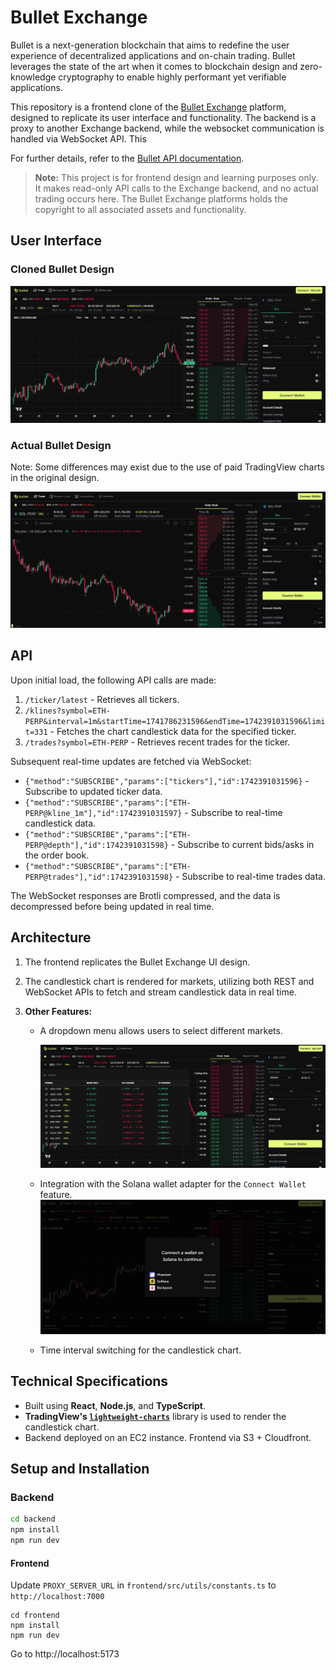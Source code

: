 # Bullet Exchange

Bullet is a next-generation blockchain that aims to redefine the user experience of decentralized applications and on-chain trading.
Bullet leverages the state of the art when it comes to blockchain design and zero-knowledge cryptography to enable highly performant yet verifiable applications.

This repository is a frontend clone of the [Bullet Exchange](https://app.bullet.xyz/) platform, designed to replicate its user interface and functionality. The backend is a proxy to another Exchange backend, while the websocket communication is handled via WebSocket API. This

For further details, refer to the [Bullet API documentation](https://docs.bullet.xyz/).

> **Note:** This project is for frontend design and learning purposes only. It makes read-only API calls to the Exchange backend, and no actual trading occurs here. The Bullet Exchange platforms holds the copyright to all associated assets and functionality.

## User Interface

### Cloned Bullet Design

![Cloned Buller](images/bullet.png)

### Actual Bullet Design

Note: Some differences may exist due to the use of paid TradingView charts in the original design.

![Real Bullet](images/bullet-real.png)

## API

Upon initial load, the following API calls are made:

1. `/ticker/latest` - Retrieves all tickers.
2. `/klines?symbol=ETH-PERP&interval=1m&startTime=1741786231596&endTime=1742391031596&limit=331` - Fetches the chart candlestick data for the specified ticker.
3. `/trades?symbol=ETH-PERP` - Retrieves recent trades for the ticker.

Subsequent real-time updates are fetched via WebSocket:

- `{"method":"SUBSCRIBE","params":["tickers"],"id":1742391031596}` - Subscribe to updated ticker data.
- `{"method":"SUBSCRIBE","params":["ETH-PERP@kline_1m"],"id":1742391031597}` - Subscribe to real-time candlestick data.
- `{"method":"SUBSCRIBE","params":["ETH-PERP@depth"],"id":1742391031598}` - Subscribe to current bids/asks in the order book.
- `{"method":"SUBSCRIBE","params":["ETH-PERP@trades"],"id":1742391031598}` - Subscribe to real-time trades data.

The WebSocket responses are Brotli compressed, and the data is decompressed before being updated in real time.

## Architecture

1. The frontend replicates the Bullet Exchange UI design.
2. The candlestick chart is rendered for markets, utilizing both REST and WebSocket APIs to fetch and stream candlestick data in real time.

3. **Other Features:**

   - A dropdown menu allows users to select different markets.

     ![Bullet Dropdown](images/bullet-dropdown.png)

   - Integration with the Solana wallet adapter for the `Connect Wallet` feature.
     ![Bullet Wallet Adapter](images/bullet-wallet-adaptor.png)

   - Time interval switching for the candlestick chart.

## Technical Specifications

- Built using **React**, **Node.js**, and **TypeScript**.
- **TradingView's [`lightweight-charts`](https://github.com/tradingview/lightweight-charts)** library is used to render the candlestick chart.
- Backend deployed on an EC2 instance. Frontend via S3 + Cloudfront.

## Setup and Installation

### Backend

```bash
cd backend
npm install
npm run dev
```

#### Frontend

Update `PROXY_SERVER_URL` in `frontend/src/utils/constants.ts` to `http://localhost:7000`

```
cd frontend
npm install
npm run dev
```

Go to <a>http://localhost:5173</a>
